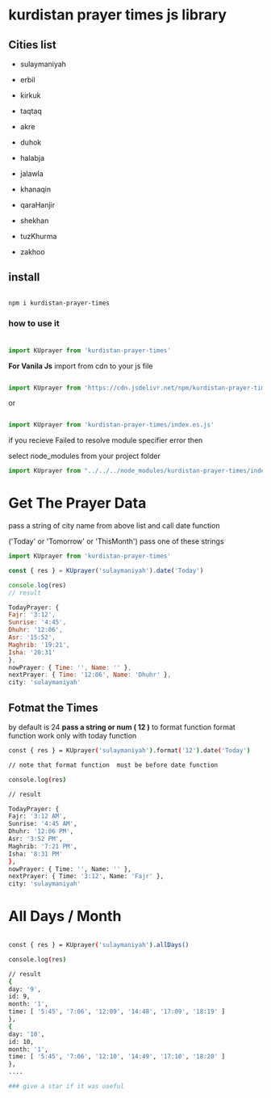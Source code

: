 
  

# kurdistan prayer times js library

  

## **Cities list**

  

- sulaymaniyah

- erbil

- kirkuk

- taqtaq

- akre

- duhok

- halabja

- jalawla

- khanaqin

- qaraHanjir

- shekhan

- tuzKhurma

- zakhoo

  

## install

```console

npm i kurdistan-prayer-times

```

### how to use it

###

```javascript

import KUprayer from 'kurdistan-prayer-times'

```

**For Vanila Js** import from cdn to your js file

```javascript

import KUprayer from 'https://cdn.jsdelivr.net/npm/kurdistan-prayer-times@1.0.7/index.es.js'

```

or

```javascript

import KUprayer from 'kurdistan-prayer-times/index.es.js'

```

if you recieve Failed to resolve module specifier error then

select node_modules from your project folder

```javascript
import KUprayer from "../../../node_modules/kurdistan-prayer-times/index.es.js";
```
# Get The Prayer Data
pass a string of city name from above list and call date function

('Today' or 'Tomorrow' or 'ThisMonth') pass one of these strings

```javascript
import KUprayer from 'kurdistan-prayer-times'

const { res } = KUprayer('sulaymaniyah').date('Today')

console.log(res)
// result

TodayPrayer: {
Fajr: '3:12',
Sunrise: '4:45',
Dhuhr: '12:06',
Asr: '15:52',
Maghrib: '19:21',
Isha: '20:31'
},
nowPrayer: { Time: '', Name: '' },
nextPrayer: { Time: '12:06', Name: 'Dhuhr' },
city: 'sulaymaniyah'
```
## **Fotmat the Times**
by default is 24 **pass a string or num ( 12 )** to format function
format function work only with today function

```bash
const { res } = KUprayer('sulaymaniyah').format('12').date('Today')

// note that format function  must be before date function

console.log(res)

// result

TodayPrayer: {
Fajr: '3:12 AM',
Sunrise: '4:45 AM',
Dhuhr: '12:06 PM',
Asr: '3:52 PM',
Maghrib: '7:21 PM',
Isha: '8:31 PM'
},
nowPrayer: { Time: '', Name: '' },
nextPrayer: { Time: '3:12', Name: 'Fajr' },
city: 'sulaymaniyah'
```
# All Days / Month
```bash

const { res } = KUprayer('sulaymaniyah').allDays()

console.log(res)

// result
{
day: '9',
id: 9,
month: '1',
time: [ '5:45', '7:06', '12:09', '14:48', '17:09', '18:19' ]
},
{
day: '10',
id: 10,
month: '1',
time: [ '5:45', '7:06', '12:10', '14:49', '17:10', '18:20' ]
},
....

### give a star if it was useful

